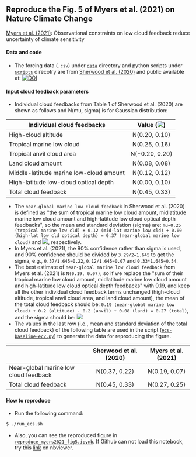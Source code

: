 ## Reproduce the Fig. 5 of Myers et al. (2021) on Nature Climate Change

[Myers et al. (2021)](https://doi.org/10.1038/s41558-021-01039-0): Observational constraints on low cloud feedback reduce uncertainty of climate sensitivity

#### 
#### Data and code
* The forcing data (`.csv`) under [`data`](https://github.com/lqxyz/reproduce_Myers2021_fig5/tree/main/data) directory and python scripts under [`scripts`](https://github.com/lqxyz/reproduce_Myers2021_fig5/tree/main/scripts) direcotry are from [Sherwood et al. (2020)](https://doi.org/10.1029/2019RG000678) and public available at: [![DOI](https://zenodo.org/badge/DOI/10.5281/zenodo.3945276.svg)](https://doi.org/10.5281/zenodo.3945276)

#### Input cloud feedback parameters 
* Individual cloud feedbacks from Table 1 of Sherwood et al. (2020) are shown as follows and N(mu, sigma) is for Gaussian distribution:

| Individual cloud feedbacks | Value (<img src="https://render.githubusercontent.com/render/math?math=Wm^{-2}K^{-1}">)|
| ------------- |:-------------:|
| High-cloud altitude | N(0.20, 0.10) |
| Tropical marine low cloud | N(0.25, 0.16) |
| Tropical anvil cloud area | N(-0.20, 0.20) |
| Land cloud amount | N(0.08, 0.08) |
| Middle-latitude marine low-cloud amount | N(0.12, 0.12) |
| High-latitude low-cloud optical depth | N(0.00, 0.10) |
| Total cloud feedback | N(0.45, 0.33) |

* The `near-global marine low cloud feedback` in Sherwood et al. (2020) is defined as "the sum of tropical marine low cloud amount, midlatitude marine low cloud amount and high-latitude low cloud optical depth feedbacks", so the mean and standard deviation (sigma) are: `mu=0.25 (tropical marine low cld) + 0.12 (mid-lat marine low cld) + 0.00 (high-lat low cld optical depth) = 0.37 (near-global marine low cloud)` and <img src="https://render.githubusercontent.com/render/math?math=\sigma=\sqrt{0.16^2 %2B 0.12^2 %2B 0.10^2}=0.22 Wm^{-2}K^{-1}">, respectively.
* In Myers et al. (2021), the 90% confidence rather than sigma is used, and 90% confidence should be divided by `3.29/2=1.645` to get the sigma, e.g., `0.37/1.645=0.22`, `0.12/1.645=0.07` and `0.33*1.645=0.54`. 
* The best estimate of `near-global marine low cloud feedback` from Myers et al. (2021) is `N(0.19, 0.07)`, so if we replace the "sum of their tropical marine low cloud amount, midlatitude marine low cloud amount and high-latitude low cloud optical depth feedbacks" with 0.19, and keep all the other individual cloud feedback terms unchanged (high-cloud altitude, tropical anvil cloud area, and land cloud amount), the mean of the total cloud feedback should be: `0.19 (near-global marine low cloud) + 0.2 (altitude) - 0.2 (anvil) + 0.08 (land) = 0.27 (total)`, and the sigma should be: <img src="https://render.githubusercontent.com/render/math?math=\sigma=\sqrt{0.07^2 %2B 0.10^2 %2B 0.20^2 %2B 0.08^2}=0.25 Wm^{-2}K^{-1}">
* The values in the last row (i.e., mean and standard deviation of the total cloud feedback) of the following table are used in the script ([`ecs-baseline-ec2.py`](https://github.com/lqxyz/reproduce_Myers2021_fig5/blob/main/scripts/ecs-baseline-ec2.py#L63-L70)) to generate the data for reproducing the figure.

| | Sherwood et al. (2020) | Myers et al. (2021) |
| ------------- |:-------------:|:-------------:|
| Near-global marine low cloud feedback| N(0.37, 0.22) | N(0.19, 0.07)  |
| Total cloud feedback | N(0.45, 0.33) | N(0.27, 0.25) |

#### How to reproduce
* Run the following command:
```bash
$ ./run_ecs.sh
```
* Also, you can see the reproduced figure in [`reproduce_myers2021_fig5.ipynb`](https://github.com/lqxyz/reproduce_Myers2021_fig5/blob/main/reproduce_myers2021_fig5.ipynb). If Github can not load this notebook, try this [link](https://nbviewer.jupyter.org/github/lqxyz/reproduce_Myers2021_fig5/blob/main/reproduce_myers2021_fig5.ipynb) on nbviewer.

